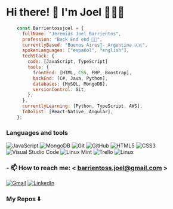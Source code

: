 # <h1 align="left"> Hi there! 👋 I'm Joel 🧑‍💻🚀</h1>

```javascript
    const Barrientossjoel = {
      fullName: "Jeremias Joel Barrientos",
      profession: "Back End end 🧑‍💻", 
      currentlyBased: "Buenos Aires📍- Argentina 🇦🇷",
      spokenLanguages: ["español", "english"],
      techStack: {
        code: [JavaScript, TypeScript]
        tools: {
          frontEnd: [HTML, CSS, PHP, Boostrap],
          backEnd: [C#, Java, Python],
          databases: {MySQL, MongoDB},
          versionControl: Git,
        },
      },
      currentlyLearning: [Python, TypeScript, AWS],
      ToDolist: [React-Native, Angular],
    };
   ```
   
### Languages and tools
![JavaScript](https://img.shields.io/badge/Javascript-%23323330.svg?style=flat&logo=Javascript&logoColor=%23F7DF1E) ![MongoDB](https://img.shields.io/badge/MongoDB-%234ea94b.svg?style=flat&logo=MongoDB&logoColor=white) ![Git](https://img.shields.io/badge/git-%23F05033.svg?style=flat&logo=Git&logoColor=white) ![GitHub](https://img.shields.io/badge/Github-%23121011.svg?style=flat&logo=github&logoColor=white) ![HTML5](https://img.shields.io/badge/HTML5-%23E34F26.svg?style=flat&logo=HTML5&logoColor=white) ![CSS3](https://img.shields.io/badge/CSS3-%231572B6.svg?style=flat&logo=CSS3&logoColor=white) ![Visual Studio Code](https://img.shields.io/badge/Visual%20Studio%20Code-0078d7.svg?style=flat&logo=VS-Code&logoColor=white) ![Linux Mint](https://img.shields.io/badge/Linux%20Mint-87CF3E?style=flat&logo=Linux%20Mint&logoColor=white) ![Trello](https://img.shields.io/badge/Trello-%23026AA7.svg?style=flat&logo=Trello&logoColor=white) ![Linux](https://img.shields.io/badge/Linux-FCC624?style=flat&logo=Linux&logoColor=black)

### - 📫 How to reach me: < barrientoss.joel@gmail.com >
[![Gmail](https://img.shields.io/badge/Gmail-D14836?style=for-the-badge&logo=gmail&logoColor=white)](mailto:<barrientoss.joel@gmail.com>) 
[![LinkedIn](https://img.shields.io/badge/linkedin-%230077B5.svg?style=for-the-badge&logo=linkedin&logoColor=white)](https://https://www.linkedin.com/in/joelbarrientoss/)

### My Repos ⬇️
